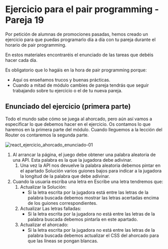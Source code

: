 # Ejercicio para el pair programming - Pareja 19

Por petición de alumnas de promociones pasadas, hemos creado un ejercicio para que puedas programarlo día a día con tu pareja durante el horario de pair programming.

En estos materiales encontraréis el enunciado de las tareas que debéis hacer cada día.

Es obligatorio que lo hagáis en la hora de pair programming porque:

- Aquí os enseñamos trucos y buenas prácticas.
- Cuando a mitad de módulo cambies de pareja tendrás que seguir trabajando sobre tu ejercicio o el de tu nueva pareja.

## Enunciado del ejercicio (primera parte)

Todo el mundo sabe cómo se juega al ahorcado, pero aún así vamos a especificar lo que debemos hacer en el ejercicio. Os contamos lo que haremos en la primera parte del módulo. Cuando lleguemos a la lección del Router os contaremos la segunda parte.

![react_ejercicio_ahorcado_enunciado-01](https://user-images.githubusercontent.com/111798280/203025895-a152b278-574e-418e-9f6d-6aaaa2c4ba2b.gif)

1. Al arrancar la página, el juego debe obtener una palabra aleatoria de una API. Esta palabra es la que la jugadora debe adivinar.
    1. Una vez la API nos devuelve la palabra aleatoria debemos pintar en el apartado Solución varios guiones bajos para indicar a la jugadora la longitud de la palabra que debe adivinar.
1. Cuando la usuaria escriba una letra en Escribe una letra tendremos que:
    1. Actualizar la Solución:
        * Si la letra escrita por la jugadora está entre las letras de la palabra buscada debemos mostrar las letras acertadas encima de los guiones correspondientes.
    1. Actualizar Las letras falladas:
        * Si la letra escrita por la jugadora no está entre las letras de la palabra buscada debemos pintarla en este apartado.
    1. Actualizar el ahorcado:
        * Si la letra escrita por la jugadora no está entre las letras de la palabra buscada debemos actualizar el CSS del ahorcado para que las líneas se pongan blancas.
